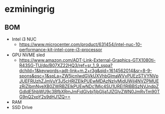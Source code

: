# ezminingrig

## BOM
- Intel i3 NUC
  - https://www.microcenter.com/product/631454/intel-nuc-10-performance-kit-intel-core-i3-processor 
- GPU NVME sled
  - https://www.amazon.com/ADT-Link-External-Graphics-GTX1080ti-R43SG-TU/dp/B07XZ22HQ3/ref=sr_1_9_sspa?dchild=1&keywords=adt-link+m.2+r3g&qid=1614562014&sr=8-9-spons&psc=1&spLa=ZW5jcnlwdGVkUXVhbGlmaWVyPUEzSTVYNVpJUEFRUzhZJmVuY3J5cHRlZElkPUEwMDAzNzIyMjdUWjI4NVZPMUEzRiZlbmNyeXB0ZWRBZElkPUEwNDc1Mjc4SU1UREI1RlBBSzNVJndpZGdldE5hbWU9c3BfbXRmJmFjdGlvbj1jbGlja1JlZGlyZWN0JmRvTm90TG9nQ2xpY2s9dHJ1ZQ==
- RAM
- SSD Drive
